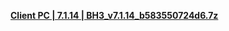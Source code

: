 **[ Client PC | 7.1.14 | BH3_v7.1.14_b583550724d6.7z ](https://bh3rd-beta.bh3.com/ptpublic/Beta/20231027103703_OGsudNY3Os0LekFA/BH3_v7.1.14_b583550724d6.7z)**
